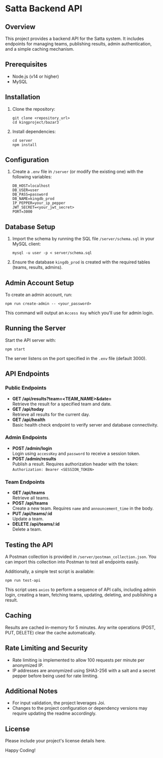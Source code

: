 # Satta Backend API

## Overview
This project provides a backend API for the Satta system. It includes endpoints for managing teams, publishing results, admin authentication, and a simple caching mechanism.

## Prerequisites
- Node.js (v14 or higher)
- MySQL

## Installation

1. Clone the repository:
   ```
   git clone <repository_url>
   cd kingproject/bazar3
   ```
2. Install dependencies:
   ```
   cd server
   npm install
   ```

## Configuration

1. Create a `.env` file in `/server` (or modify the existing one) with the following variables:
   ```
   DB_HOST=localhost
   DB_USER=user
   DB_PASS=password
   DB_NAME=kingdb_prod
   IP_PEPPER=your_ip_pepper
   JWT_SECRET=<your_jwt_secret>
   PORT=3000
   ```

## Database Setup

1. Import the schema by running the SQL file `/server/schema.sql` in your MySQL client:
   ```
   mysql -u user -p < server/schema.sql
   ```
2. Ensure the database `kingdb_prod` is created with the required tables (teams, results, admins).

## Admin Account Setup

To create an admin account, run:
```
npm run create-admin -- <your_password>
```
This command will output an `Access Key` which you'll use for admin login.

## Running the Server

Start the API server with:
```
npm start
```
The server listens on the port specified in the `.env` file (default 3000).

## API Endpoints

### Public Endpoints
- **GET /api/results?team=<TEAM_NAME>&date=<YYYY-MM-DD>**  
  Retrieve the result for a specified team and date.  
- **GET /api/today**  
  Retrieve all results for the current day.
- **GET /api/health**  
  Basic health check endpoint to verify server and database connectivity.

### Admin Endpoints
- **POST /admin/login**  
  Login using `accessKey` and `password` to receive a session token.
- **POST /admin/results**  
  Publish a result. Requires authorization header with the token:  
  `Authorization: Bearer <SESSION_TOKEN>`

### Team Endpoints
- **GET /api/teams**  
  Retrieve all teams.
- **POST /api/teams**  
  Create a new team. Requires `name` and `announcement_time` in the body.
- **PUT /api/teams/:id**  
  Update a team.
- **DELETE /api/teams/:id**  
  Delete a team.

## Testing the API

A Postman collection is provided in `/server/postman_collection.json`. You can import this collection into Postman to test all endpoints easily.

Additionally, a simple test script is available:
```
npm run test-api
```
This script uses `axios` to perform a sequence of API calls, including admin login, creating a team, fetching teams, updating, deleting, and publishing a result.

## Caching
Results are cached in-memory for 5 minutes. Any write operations (POST, PUT, DELETE) clear the cache automatically.

## Rate Limiting and Security

- Rate limiting is implemented to allow 100 requests per minute per anonymized IP.
- IP addresses are anonymized using SHA3-256 with a salt and a secret pepper before being used for rate limiting.

## Additional Notes
- For input validation, the project leverages Joi.
- Changes to the project configuration or dependency versions may require updating the readme accordingly.

## License
Please include your project's license details here.

Happy Coding!
